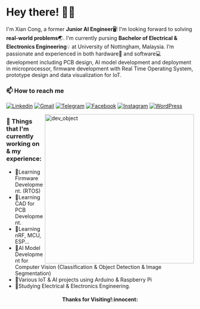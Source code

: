 <!-- Greeting -->
# Hey there! :wave::smiley:

<!--Introduction -->
I'm Xian Cong, a former **Junior AI Engineer**🖥! I'm looking forward to solving **real-world problems**:earth_asia:. I'm currently pursing **Bachelor of Electrical & Electronics Engineering**:bulb: at University of Nottingham, Malaysia. I’m passionate and experienced in both hardware:wrench: and software:computer: development including PCB design, AI model development and deployment in microprocessor, firmware development with Real Time Operating System, prototype design and data visualization for IoT.
<br>

<!-- Your badges -->
### 📫 How to reach me
[![Linkedin](https://img.shields.io/badge/-Xian_Cong-blue?style=flat&logo=Linkedin&logoColor=white)](https://www.linkedin.com/in/xiancong8302/)
[![Gmail](https://img.shields.io/badge/-familykoay-c14438?style=flat&logo=Gmail&logoColor=white)](mailto:familykoay@gmail.com)
[![Telegram](https://img.shields.io/badge/-@Xian_Cong-blue?style=flat&logo=Telegram&logoColor=white)](https://t.me/xc0238)
[![Facebook](https://img.shields.io/badge/Facebook-%231877F2.svg?stylee=flat&labelColor=for-the-badge&logo=Facebook&logoColor=white)](https://www.facebook.com/xiancong0238/)
[![Instagram](https://img.shields.io/badge/-xiancong8302-c13584?style=flat&labelColor=c13584&logo=instagram&logoColor=white)](https://www.instagram.com/xiancong8302)
[![WordPress](https://img.shields.io/badge/XC_Blog-%23117AC9.svg?style=flat&labelColor=for-the-badge&logo=WordPress&logoColor=white)](https://xcdiary.wordpress.com/)

<!-- Sample Dev class image -->
<img src="https://www.cyberark.com/wp-content/uploads/2019/11/Developer.jpg" alt="dev_object" align="right" width="400" />

### 💼  Things that I'm currently working on & my experience: 
* 🌱Learning Firmware Development. (RTOS)
* 🌱Learning CAD for PCB Development.
* 🌱Learning nRF, MCU, ESP...
* 🔭AI Model Development for Computer Vision (Classification & Object Detection & Image Segmentation)
* 🔭Various IoT & AI projects using Arduino & Raspberry Pi
* 📖Studying Electrical & Electronics Engineering.

</p>
  
<h4 align="center"> Thanks for Visiting!:innocent:</h4>
